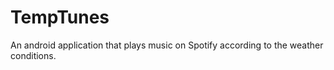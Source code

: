 # TempTunes
An android application that plays music on Spotify according to the weather conditions.

